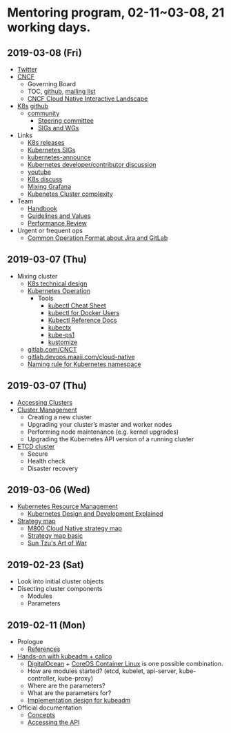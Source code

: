 # Mentoring program, 02-11~03-08, 21 working days.

## 2019-03-08 (Fri)
- [Twitter](https://twitter.com/gosharplite/following)
- [CNCF](https://www.cncf.io/)
  - Governing Board
  - TOC, [github](https://github.com/cncf/toc), [mailing list](https://lists.cncf.io/g/cncf-toc/messages)
  - [CNCF Cloud Native Interactive Landscape](https://landscape.cncf.io/)
- [K8s](https://kubernetes.io/) [github](https://github.com/kubernetes)
  - [community](https://github.com/kubernetes/community)
    - [Steering committee](https://github.com/kubernetes/steering)
    - [SIGs and WGs](https://github.com/kubernetes/community/blob/master/sig-list.md)
- Links
  - [K8s releases](https://github.com/kubernetes/kubernetes/releases)
  - [Kubernetes SIGs](https://github.com/kubernetes-sigs)
  - [kubernetes-announce](https://groups.google.com/forum/#!forum/kubernetes-announce)
  - [Kubernetes developer/contributor discussion](https://groups.google.com/forum/#!forum/kubernetes-dev)
  - [youtube](https://www.youtube.com/channel/UCZ2bu0qutTOM0tHYa_jkIwg/videos)
  - [K8s discuss](https://discuss.kubernetes.io/)
  - [Mixing Grafana](http://kube-worker.cloud.m800.com:30005/?orgId=1)
  - [Kubenetes Cluster complexity](https://issuetracking.maaii.com:9443/pages/viewpage.action?spaceKey=CN&title=Kubenetes+Cluster+complexity)
- Team
  - [Handbook](https://issuetracking.maaii.com:9443/display/CN/Handbook)
  - [Guidelines and Values](https://docs.google.com/presentation/d/1qLK6HFQuB-OH4tX1NGyO8skIFBiEbyW1uQI-b7At4nY/edit#slide=id.p1)
  - [Performance Review](https://docs.google.com/presentation/d/1K0hpEv7rxqsN0y0MCY4uTNVL6PBN9V-mSEd9vE09jMs/edit#slide=id.p1)
- Urgent or frequent ops
  - [Common Operation Format about Jira and GitLab](https://docs.google.com/presentation/d/1D8X7bQtiweUoSUxVwbNjvwZFfFvRWszwSxFgpjgEFbU/edit#slide=id.p)

## 2019-03-07 (Thu)
- Mixing cluster
  - [K8s technical design](https://issuetracking.maaii.com:9443/display/SOC/K8s+technical+design)
  - [Kubernetes Operation](https://issuetracking.maaii.com:9443/display/CN/Kubernetes+Operation)
    - Tools
      - [kubectl Cheat Sheet](https://kubernetes.io/docs/reference/kubectl/cheatsheet/)
      - [kubectl for Docker Users](https://kubernetes.io/docs/reference/kubectl/docker-cli-to-kubectl/)
      - [Kubectl Reference Docs](https://kubernetes.io/docs/reference/generated/kubectl/kubectl-commands)
      - [kubectx](https://github.com/ahmetb/kubectx)
      - [kube-ps1](https://github.com/jonmosco/kube-ps1)
      - [kustomize](https://github.com/kubernetes-sigs/kustomize)
  - [gitlab.com/CNCT](https://gitlab.com/CNCT)
  - [gitlab.devops.maaii.com/cloud-native](https://gitlab.devops.maaii.com/cloud-native)
  - [Naming rule for Kubernetes namespace](https://issuetracking.maaii.com:9443/pages/viewpage.action?spaceKey=TBRD&title=20180814+Naming+rule+for+Kubernetes+namespace)

## 2019-03-07 (Thu)
- [Accessing Clusters](https://kubernetes.io/docs/tasks/access-application-cluster/access-cluster/)
- [Cluster Management](https://kubernetes.io/docs/tasks/administer-cluster/cluster-management/)
  - Creating a new cluster
  - Upgrading your cluster’s master and worker nodes
  - Performing node maintenance (e.g. kernel upgrades)
  - Upgrading the Kubernetes API version of a running cluster
- [ETCD cluster](https://github.com/etcd-io/etcd)
  - Secure
  - Health check
  - Disaster recovery

## 2019-03-06 (Wed)
- [Kubernetes Resource Management](https://github.com/kubernetes/community/blob/master/contributors/design-proposals/architecture/resource-management.md)
  - [Kubernetes Design and Development Explained](https://thenewstack.io/kubernetes-design-and-development-explained)
- [Strategy map](https://www.facebook.com/groups/1868708016534431/permalink/2034137079991523/)
  - [M800 Cloud Native strategy map](https://docs.google.com/presentation/d/1MU-_srB0eWBUWks4vDLn5cvzPrOpcSRbXPQrN0-VrVk/edit#slide=id.g445b95b491_0_692)
  - [Strategy map basic](https://issuetracking.maaii.com:9443/display/CN/Presentations?preview=/65136093/82297136/Strategy%20Map%20Basic.pdf)
  - [Sun Tzu's Art of War](https://github.com/gosharplite/RichardHCL/blob/master/Art_of_War.md)

## 2019-02-23 (Sat)
- Look into initial cluster objects
- Disecting cluster components
  - Modules
  - Parameters
  
## 2019-02-11 (Mon)
- Prologue
  - [References](https://github.com/gosharplite/RichardHCL/blob/master/references.md)
- [Hands-on with kubeadm + calico](https://kubernetes.io/docs/setup/independent/install-kubeadm/)
  - [DigitalOcean](https://cloud.digitalocean.com/login) + [CoreOS Container Linux](https://coreos.com/releases/) is one possible combination.
  - How are modules started? (etcd, kubelet, api-server, kube-controller, kube-proxy)
  - Where are the parameters?
  - What are the parameters for?
  - [Implementation design for kubeadm](https://github.com/kubernetes/kubeadm/blob/master/docs/design/design_v1.10.md)
- Official documentation
  - [Concepts](https://kubernetes.io/docs/concepts/) 
  - [Accessing the API](https://kubernetes.io/docs/admin/accessing-the-api/)
